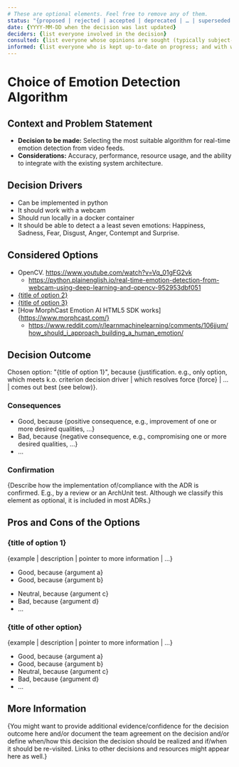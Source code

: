 ```yaml
---
# These are optional elements. Feel free to remove any of them.
status: "{proposed | rejected | accepted | deprecated | … | superseded by [ADR-0005](0005-example.md)}"
date: {YYYY-MM-DD when the decision was last updated}
deciders: {list everyone involved in the decision}
consulted: {list everyone whose opinions are sought (typically subject-matter experts); and with whom there is a two-way communication}
informed: {list everyone who is kept up-to-date on progress; and with whom there is a one-way communication}
---
```

# Choice of Emotion Detection Algorithm

## Context and Problem Statement

- **Decision to be made:** Selecting the most suitable algorithm for real-time emotion detection from video feeds.
- **Considerations:** Accuracy, performance, resource usage, and the ability to integrate with the existing system architecture.

<!-- This is an optional element. Feel free to remove. -->
## Decision Drivers

* Can be implemented in python
* It should work with a webcam
* Should run locally in a docker container
* It should be able to detect a a least seven emotions: Happiness, Sadness, Fear, Disgust, Anger, Contempt and Surprise.

## Considered Options

* OpenCV. https://www.youtube.com/watch?v=Vq_01gFG2vk
  * https://python.plainenglish.io/real-time-emotion-detection-from-webcam-using-deep-learning-and-opencv-952953dbf051
* [{title of option 2}](https://github.com/ElenaRyumina/EMO-AffectNetModel)
* [{title of option 3}](https://www.youtube.com/watch?v=F0H6vojQhE8)
* [How MorphCast Emotion AI HTML5 SDK works]{https://www.morphcast.com/}
  * https://www.reddit.com/r/learnmachinelearning/comments/106jjum/how_should_i_approach_building_a_human_emotion/

## Decision Outcome

Chosen option: "{title of option 1}", because
{justification. e.g., only option, which meets k.o. criterion decision driver | which resolves force {force} | … | comes out best (see below)}.

<!-- This is an optional element. Feel free to remove. -->
### Consequences

* Good, because {positive consequence, e.g., improvement of one or more desired qualities, …}
* Bad, because {negative consequence, e.g., compromising one or more desired qualities, …}
* … <!-- numbers of consequences can vary -->

<!-- This is an optional element. Feel free to remove. -->
### Confirmation

{Describe how the implementation of/compliance with the ADR is confirmed. E.g., by a review or an ArchUnit test.
 Although we classify this element as optional, it is included in most ADRs.}

<!-- This is an optional element. Feel free to remove. -->
## Pros and Cons of the Options

### {title of option 1}

<!-- This is an optional element. Feel free to remove. -->
{example | description | pointer to more information | …}

* Good, because {argument a}
* Good, because {argument b}
<!-- use "neutral" if the given argument weights neither for good nor bad -->
* Neutral, because {argument c}
* Bad, because {argument d}
* … <!-- numbers of pros and cons can vary -->

### {title of other option}

{example | description | pointer to more information | …}

* Good, because {argument a}
* Good, because {argument b}
* Neutral, because {argument c}
* Bad, because {argument d}
* …

<!-- This is an optional element. Feel free to remove. -->
## More Information

{You might want to provide additional evidence/confidence for the decision outcome here and/or
 document the team agreement on the decision and/or
 define when/how this decision the decision should be realized and if/when it should be re-visited.
Links to other decisions and resources might appear here as well.}